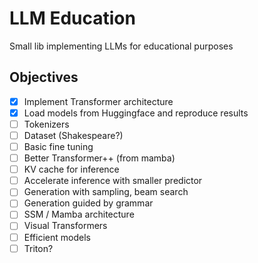 # LLM Education

Small lib implementing LLMs for educational purposes

## Objectives

- [x] Implement Transformer architecture
- [x] Load models from Huggingface and reproduce results
- [ ] Tokenizers
- [ ] Dataset (Shakespeare?)
- [ ] Basic fine tuning
- [ ] Better Transformer++ (from mamba)
- [ ] KV cache for inference
- [ ] Accelerate inference with smaller predictor
- [ ] Generation with sampling, beam search
- [ ] Generation guided by grammar
- [ ] SSM / Mamba architecture
- [ ] Visual Transformers
- [ ] Efficient models
- [ ] Triton?
